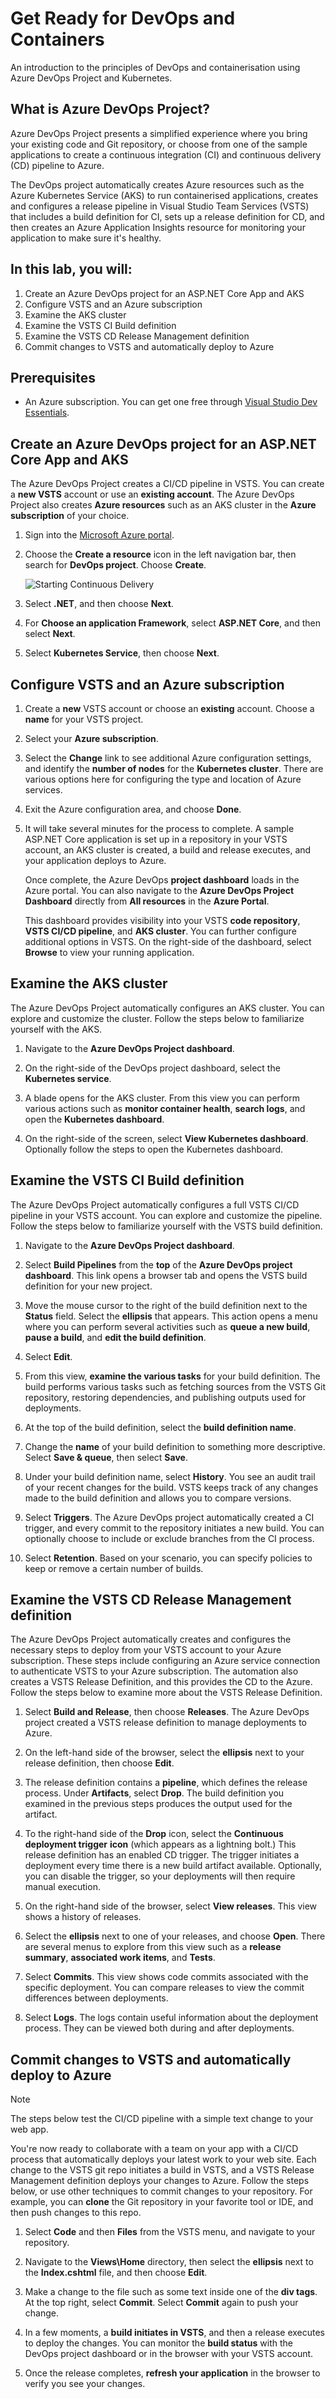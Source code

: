 # Get Ready for DevOps and Containers

An introduction to the principles of DevOps and containerisation using Azure DevOps Project and Kubernetes.

## What is Azure DevOps Project?

Azure DevOps Project presents a simplified experience where you bring your existing code and Git repository, or choose from one of the sample applications to create a continuous integration (CI) and continuous delivery (CD) pipeline to Azure.  

The DevOps project automatically creates Azure resources such as the Azure Kubernetes Service (AKS) to run containerised applications, creates and configures a release pipeline in Visual Studio Team Services (VSTS) that includes a build definition for CI, sets up a release definition for CD, and then creates an Azure Application Insights resource for monitoring your application to make sure it's healthy.

## In this lab, you will:

1. Create an Azure DevOps project for an ASP.NET Core App and AKS
2. Configure VSTS and an Azure subscription 
3. Examine the AKS cluster
4. Examine the VSTS CI Build definition
5. Examine the VSTS CD Release Management definition
6. Commit changes to VSTS and automatically deploy to Azure

## Prerequisites

* An Azure subscription. You can get one free through [Visual Studio Dev Essentials](https://visualstudio.microsoft.com/dev-essentials/).

## Create an Azure DevOps project for an ASP.NET Core App and AKS

The Azure DevOps Project creates a CI/CD pipeline in VSTS.  You can create a **new VSTS** account or use an **existing account**.  The Azure DevOps Project also creates **Azure resources** such as an AKS cluster in the **Azure subscription** of your choice.

1. Sign into the [Microsoft Azure portal](https://portal.azure.com).

1. Choose the **Create a resource** icon in the left navigation bar, then search for **DevOps project**.  Choose **Create**.

   	![Starting Continuous Delivery](_img/azure-devops-project-aks/fullbrowser.png)

1. Select **.NET**, and then choose **Next**.

1. For **Choose an application Framework**, select **ASP.NET Core**, and then select **Next**.

1. Select **Kubernetes Service**, then choose **Next**.  

## Configure VSTS and an Azure subscription

1. Create a **new** VSTS account or choose an **existing** account.  Choose a **name** for your VSTS project.  

1. Select your **Azure subscription**.

1. Select the **Change** link to see additional Azure configuration settings, and identify the **number of nodes** for the **Kubernetes cluster**.  There are various options here for configuring the type and location of Azure services.
 
1. Exit the Azure configuration area, and choose **Done**.

1. It will take several minutes for the process to complete.  A sample ASP.NET Core application is set up in a repository in your VSTS account, an AKS cluster is created, a build and release executes, and your application deploys to Azure.  

	Once complete, the Azure DevOps **project dashboard** loads in the Azure portal.  You can also navigate to the **Azure DevOps Project Dashboard** directly from **All resources** in the **Azure Portal**.  

	This dashboard provides visibility into your VSTS **code repository**, **VSTS CI/CD pipeline**, and **AKS cluster**.  You can further configure additional options in VSTS.  On the right-side of the dashboard, select **Browse** to view your running application.

## Examine the AKS cluster

The Azure DevOps Project automatically configures an AKS cluster.  You can explore and customize the cluster.  Follow the steps below to familiarize yourself with the AKS.

1. Navigate to the **Azure DevOps Project dashboard**.

1. On the right-side of the DevOps project dashboard, select the **Kubernetes service**.

1. A blade opens for the AKS cluster.  From this view you can perform various actions such as **monitor container health**, **search logs**, and open the **Kubernetes dashboard**.

1. On the right-side of the screen, select **View Kubernetes dashboard**.  Optionally follow the steps to open the Kubernetes dashboard.

## Examine the VSTS CI Build definition

The Azure DevOps Project automatically configures a full VSTS CI/CD pipeline in your VSTS account.  You can explore and customize the pipeline.  Follow the steps below to familiarize yourself with the VSTS build definition.

1. Navigate to the **Azure DevOps Project dashboard**.

1. Select **Build Pipelines** from the **top** of the **Azure DevOps project dashboard**.  This link opens a browser tab and opens the VSTS build definition for your new project.

1. Move the mouse cursor to the right of the build definition next to the **Status** field. Select the **ellipsis** that appears.  This action opens a menu where you can perform several activities such as **queue a new build**, **pause a build**, and **edit the build definition**.

1. Select **Edit**.

1. From this view, **examine the various tasks** for your build definition.  The build performs various tasks such as fetching sources from the VSTS Git repository, restoring dependencies, and publishing outputs used for deployments.

1. At the top of the build definition, select the **build definition name**.

1. Change the **name** of your build definition to something more descriptive.  Select **Save & queue**, then select **Save**.

1. Under your build definition name, select **History**.  You see an audit trail of your recent changes for the build.  VSTS keeps track of any changes made to the build definition and allows you to compare versions.

1. Select **Triggers**.  The Azure DevOps project automatically created a CI trigger, and every commit to the repository initiates a new build.  You can optionally choose to include or exclude branches from the CI process.

1. Select **Retention**.  Based on your scenario, you can specify policies to keep or remove a certain number of builds.

## Examine the VSTS CD Release Management definition

The Azure DevOps Project automatically creates and configures the necessary steps to deploy from your VSTS account to your Azure subscription.  These steps include configuring an Azure service connection to authenticate VSTS to your Azure subscription.  The automation also creates a VSTS Release Definition, and this provides the CD to the Azure.  Follow the steps below to examine more about the VSTS Release Definition.

1. Select **Build and Release**, then choose **Releases**.  The Azure DevOps project created a VSTS release definition to manage deployments to Azure.

1. On the left-hand side of the browser, select the **ellipsis** next to your release definition, then choose **Edit**.

1. The release definition contains a **pipeline**, which defines the release process.  Under **Artifacts**, select **Drop**.  The build definition you examined in the previous steps produces the output used for the artifact. 

1. To the right-hand side of the **Drop** icon, select the **Continuous deployment trigger** **icon** (which appears as a lightning bolt.)  This release definition has an enabled CD trigger.  The trigger initiates a deployment every time there is a new build artifact available.  Optionally, you can disable the trigger, so your deployments will then require manual execution. 

1. On the right-hand side of the browser, select **View releases**.  This view shows a history of releases.

1. Select the **ellipsis** next to one of your releases, and choose **Open**.  There are several menus to explore from this view such as a **release summary**, **associated work items**, and **Tests**.

1. Select **Commits**.  This view shows code commits associated with the specific deployment. You can compare releases to view the commit differences between deployments.

1. Select **Logs**.  The logs contain useful information about the deployment process.  They can be viewed both during and after deployments.

## Commit changes to VSTS and automatically deploy to Azure 

 > [!NOTE]
 > The steps below test the CI/CD pipeline with a simple text change to your web app.

You're now ready to collaborate with a team on your app with a CI/CD process that automatically deploys your latest work to your web site.  Each change to the VSTS git repo initiates a build in VSTS, and a VSTS Release Management definition deploys your changes to Azure.  Follow the steps below, or use other techniques to commit changes to your repository.  For example, you can **clone** the Git repository in your favorite tool or IDE, and then push changes to this repo.

1. Select **Code** and then **Files** from the VSTS menu, and navigate to your repository.
1. Navigate to the **Views\Home** directory, then select the **ellipsis** next to the **Index.cshtml** file, and then choose **Edit**.

1. Make a change to the file such as some text inside one of the **div tags**.  At the top right, select **Commit**.  Select **Commit** again to push your change. 

1. In a few moments, a **build initiates in VSTS**, and then a release executes to deploy the changes.  You can monitor the **build status** with the DevOps project dashboard or in the browser with your VSTS account.

1. Once the release completes, **refresh your application** in the browser to verify you see your changes.
